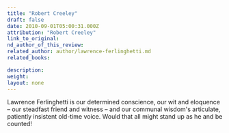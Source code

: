```yaml
---
title: "Robert Creeley"
draft: false
date: 2010-09-01T05:00:31.000Z
attribution: "Robert Creeley"
link_to_original:
nd_author_of_this_review:
related_author: author/lawrence-ferlinghetti.md
related_books:

description:
weight:
layout: none
---
```

Lawrence Ferlinghetti is our determined conscience, our wit and eloquence – our steadfast friend and witness – and our communal wisdom's articulate, patiently insistent old-time voice. Would that all might stand up as he and be counted!

